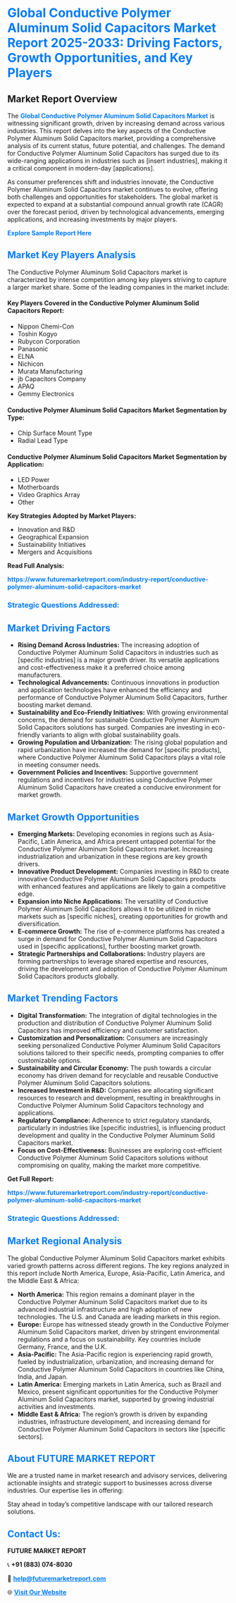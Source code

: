 <h1 style="color: #007BFF;">Global Conductive Polymer Aluminum Solid Capacitors Market Report 2025-2033: Driving Factors, Growth Opportunities, and Key Players</h1>

<section id="overview">
<h2>Market Report Overview</h2>
<p>The <a href="https://www.futuremarketreport.com/industry-report/conductive-polymer-aluminum-solid-capacitors-market" style="color: #007BFF; text-decoration: none;"><strong>Global Conductive Polymer Aluminum Solid Capacitors Market</strong></a> is witnessing significant growth, driven by increasing demand across various industries. This report delves into the key aspects of the Conductive Polymer Aluminum Solid Capacitors market, providing a comprehensive analysis of its current status, future potential, and challenges. The demand for Conductive Polymer Aluminum Solid Capacitors has surged due to its wide-ranging applications in industries such as [insert industries], making it a critical component in modern-day [applications].</p>
<p>As consumer preferences shift and industries innovate, the Conductive Polymer Aluminum Solid Capacitors market continues to evolve, offering both challenges and opportunities for stakeholders. The global market is expected to expand at a substantial compound annual growth rate (CAGR) over the forecast period, driven by technological advancements, emerging applications, and increasing investments by major players.</p>
</section>

<section id="overview">
<p><a href="https://www.futuremarketreport.com/request-sample/reportId=81328" style="color: #007BFF; text-decoration: none;"><strong>Explore Sample Report Here</strong></a></p>
</section>

<section id="key-players">
<h2 style="color: #007BFF;">Market Key Players Analysis</h2>
<p>The Conductive Polymer Aluminum Solid Capacitors market is characterized by intense competition among key players striving to capture a larger market share. Some of the leading companies in the market include:</p>
<h4>Key Players Covered in the Conductive Polymer Aluminum Solid Capacitors Report:</h4>
<ul><li>Nippon Chemi-Con</li><li>Toshin Kogyo</li><li>Rubycon Corporation</li><li>Panasonic</li><li>ELNA</li><li>Nichicon</li><li>Murata Manufacturing</li><li>jb Capacitors Company</li><li>APAQ</li><li>Gemmy Electronics</li></ul>
<h4>Conductive Polymer Aluminum Solid Capacitors Market Segmentation by Type:</h4>
<ul><li>Chip Surface Mount​ Type</li><li>Radial Lead Type</li></ul>

<h4>Conductive Polymer Aluminum Solid Capacitors Market Segmentation by Application:</h4>
<ul><li>LED Power</li><li>Motherboards</li><li>Video Graphics Array</li><li>Other</li></ul>
<p><strong>Key Strategies Adopted by Market Players:</strong></p>
<ul>
<li>Innovation and R&D</li>
<li>Geographical Expansion</li>
<li>Sustainability Initiatives</li>
<li>Mergers and Acquisitions</li>
</ul>
</section>

<section>
<p><strong>Read Full Analysis: </strong></p><a href="https://www.futuremarketreport.com/industry-report/conductive-polymer-aluminum-solid-capacitors-market" style="color: #007BFF; text-decoration: none;"><strong>https://www.futuremarketreport.com/industry-report/conductive-polymer-aluminum-solid-capacitors-market</strong></a>
<h3 style="color: #007BFF;">Strategic Questions Addressed:</h3>
</section>

<section id="driving-factors">
<h2 style="color: #007BFF;">Market Driving Factors</h2>
<ul>
<li><strong>Rising Demand Across Industries:</strong> The increasing adoption of Conductive Polymer Aluminum Solid Capacitors in industries such as [specific industries] is a major growth driver. Its versatile applications and cost-effectiveness make it a preferred choice among manufacturers.</li>
<li><strong>Technological Advancements:</strong> Continuous innovations in production and application technologies have enhanced the efficiency and performance of Conductive Polymer Aluminum Solid Capacitors, further boosting market demand.</li>
<li><strong>Sustainability and Eco-Friendly Initiatives:</strong> With growing environmental concerns, the demand for sustainable Conductive Polymer Aluminum Solid Capacitors solutions has surged. Companies are investing in eco-friendly variants to align with global sustainability goals.</li>
<li><strong>Growing Population and Urbanization:</strong> The rising global population and rapid urbanization have increased the demand for [specific products], where Conductive Polymer Aluminum Solid Capacitors plays a vital role in meeting consumer needs.</li>
<li><strong>Government Policies and Incentives:</strong> Supportive government regulations and incentives for industries using Conductive Polymer Aluminum Solid Capacitors have created a conducive environment for market growth.</li>
</ul>
</section>

<section id="growth-opportunities">
<h2 style="color: #007BFF;">Market Growth Opportunities</h2>
<ul>
<li><strong>Emerging Markets:</strong> Developing economies in regions such as Asia-Pacific, Latin America, and Africa present untapped potential for the Conductive Polymer Aluminum Solid Capacitors market. Increasing industrialization and urbanization in these regions are key growth drivers.</li>
<li><strong>Innovative Product Development:</strong> Companies investing in R&D to create innovative Conductive Polymer Aluminum Solid Capacitors products with enhanced features and applications are likely to gain a competitive edge.</li>
<li><strong>Expansion into Niche Applications:</strong> The versatility of Conductive Polymer Aluminum Solid Capacitors allows it to be utilized in niche markets such as [specific niches], creating opportunities for growth and diversification.</li>
<li><strong>E-commerce Growth:</strong> The rise of e-commerce platforms has created a surge in demand for Conductive Polymer Aluminum Solid Capacitors used in [specific applications], further boosting market growth.</li>
<li><strong>Strategic Partnerships and Collaborations:</strong> Industry players are forming partnerships to leverage shared expertise and resources, driving the development and adoption of Conductive Polymer Aluminum Solid Capacitors products globally.</li>
</ul>
</section>

<section id="trending-factors">
<h2 style="color: #007BFF;">Market Trending Factors</h2>
<ul>
<li><strong>Digital Transformation:</strong> The integration of digital technologies in the production and distribution of Conductive Polymer Aluminum Solid Capacitors has improved efficiency and customer satisfaction.</li>
<li><strong>Customization and Personalization:</strong> Consumers are increasingly seeking personalized Conductive Polymer Aluminum Solid Capacitors solutions tailored to their specific needs, prompting companies to offer customizable options.</li>
<li><strong>Sustainability and Circular Economy:</strong> The push towards a circular economy has driven demand for recyclable and reusable Conductive Polymer Aluminum Solid Capacitors solutions.</li>
<li><strong>Increased Investment in R&D:</strong> Companies are allocating significant resources to research and development, resulting in breakthroughs in Conductive Polymer Aluminum Solid Capacitors technology and applications.</li>
<li><strong>Regulatory Compliance:</strong> Adherence to strict regulatory standards, particularly in industries like [specific industries], is influencing product development and quality in the Conductive Polymer Aluminum Solid Capacitors market.</li>
<li><strong>Focus on Cost-Effectiveness:</strong> Businesses are exploring cost-efficient Conductive Polymer Aluminum Solid Capacitors solutions without compromising on quality, making the market more competitive.</li>
</ul>
</section>

<section>
<p><strong>Get Full Report: </strong></p><a href="https://www.futuremarketreport.com/industry-report/conductive-polymer-aluminum-solid-capacitors-market" style="color: #007BFF; text-decoration: none;"><strong>https://www.futuremarketreport.com/industry-report/conductive-polymer-aluminum-solid-capacitors-market</strong></a>
<h3 style="color: #007BFF;">Strategic Questions Addressed:</h3>
</section>


<section id="regional-analysis">
<h2 style="color: #007BFF;">Market Regional Analysis</h2>
<p>The global Conductive Polymer Aluminum Solid Capacitors market exhibits varied growth patterns across different regions. The key regions analyzed in this report include North America, Europe, Asia-Pacific, Latin America, and the Middle East & Africa:</p>
<ul>
<li><strong>North America:</strong> This region remains a dominant player in the Conductive Polymer Aluminum Solid Capacitors market due to its advanced industrial infrastructure and high adoption of new technologies. The U.S. and Canada are leading markets in this region.</li>
<li><strong>Europe:</strong> Europe has witnessed steady growth in the Conductive Polymer Aluminum Solid Capacitors market, driven by stringent environmental regulations and a focus on sustainability. Key countries include Germany, France, and the U.K.</li>
<li><strong>Asia-Pacific:</strong> The Asia-Pacific region is experiencing rapid growth, fueled by industrialization, urbanization, and increasing demand for Conductive Polymer Aluminum Solid Capacitors in countries like China, India, and Japan.</li>
<li><strong>Latin America:</strong> Emerging markets in Latin America, such as Brazil and Mexico, present significant opportunities for the Conductive Polymer Aluminum Solid Capacitors market, supported by growing industrial activities and investments.</li>
<li><strong>Middle East & Africa:</strong> The region’s growth is driven by expanding industries, infrastructure development, and increasing demand for Conductive Polymer Aluminum Solid Capacitors in sectors like [specific sectors].</li>
</ul>
</section>

<footer>
<h2 style="color: #007BFF;">About FUTURE MARKET REPORT</h2>
<p>We are a trusted name in market research and advisory services, delivering actionable insights and strategic support to businesses across diverse industries. Our expertise lies in offering:</p>

<p>Stay ahead in today’s competitive landscape with our tailored research solutions.</p>

<h2 style="color: #007BFF;">Contact Us:</h2>
<p><strong>FUTURE MARKET REPORT</strong></p>
<p>📞 <strong>+91 (883) 074-8030</strong></p>
<p>📧 <strong><a href="mailto:help@futuremarketreport.com" style="color: #007BFF;">help@futuremarketreport.com</a></strong></p>
<p>🌐 <strong><a href="https://www.futuremarketreport.com/" style="color: #007BFF;">Visit Our Website</a></strong></p>
</footer>